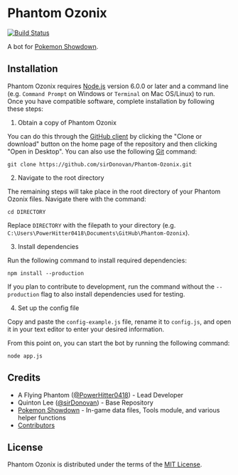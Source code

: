 # Phantom Ozonix
[![Build Status](https://travis-ci.org/PowerHitter0418/Phantom-Ozonix.svg)](https://travis-ci.org/PowerHitter0418/Phantom-Ozonix)

A bot for [Pokemon Showdown][1].

  [1]: https://github.com/Zarel/Pokemon-Showdown

## Installation
Phantom Ozonix requires [Node.js][2] version 6.0.0 or later and a command line (e.g. `Command Prompt` on Windows or `Terminal` on Mac OS/Linux) to run. Once you have compatible software, complete installation by following these steps:

1. Obtain a copy of Phantom Ozonix

  You can do this through the [GitHub client][3] by clicking the "Clone or download" button on the home page of the repository and then clicking "Open in Desktop". You can also use the following [Git][4] command:
  
  `git clone https://github.com/sirDonovan/Phantom-Ozonix.git`

  [2]: https://nodejs.org/
  [3]: https://desktop.github.com/
  [4]: https://git-scm.com/

2. Navigate to the root directory

  The remaining steps will take place in the root directory of your Phantom Ozonix files. Navigate there with the command:

  `cd DIRECTORY`
  
  Replace `DIRECTORY` with the filepath to your directory (e.g. `C:\Users\PowerHitter0418\Documents\GitHub\Phantom-Ozonix`).

3. Install dependencies

  Run the following command to install required dependencies:

  `npm install --production`

  If you plan to contribute to development, run the command without the `--production` flag to also install dependencies used for testing.

4. Set up the config file

  Copy and paste the `config-example.js` file, rename it to `config.js`, and open it in your text editor to enter your desired information.

From this point on, you can start the bot by running the following command:

  `node app.js`

## Credits
  * A Flying Phantom ([@PowerHitter0418][5]) - Lead Developer
  * Quinton Lee ([@sirDonovan][6]) - Base Repository 
  * [Pokemon Showdown][1] - In-game data files, Tools module, and various helper functions
  * [Contributors][7]
  
  [5]: https://github.com/PowerHitter0418
  [6]: https://github.com/sirDonovan
  [7]: https://github.com/PowerHitter0418/Phantom-Ozonix/graphs/contributors

## License

  Phantom Ozonix is distributed under the terms of the [MIT License][8].

  [8]: https://github.com/PowerHitter0418/Phantom-Ozonix/blob/master/LICENSE
